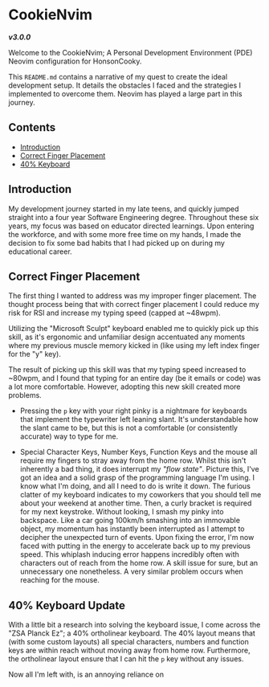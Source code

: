# CookieNvim

**_v3.0.0_**

Welcome to the CookieNvim; A Personal Development Environment (PDE) Neovim configuration for HonsonCooky.

This `README.md` contains a narrative of my quest to create the ideal development setup. It details the obstacles I faced and the strategies I implemented to overcome them. Neovim has played a large part in this journey.

## Contents

- [Introduction](#introduction)
- [Correct Finger Placement](#correct-finger-placement)
- [40% Keyboard](#40-keyboard-update)

## Introduction

My development journey started in my late teens, and quickly jumped straight into a four year Software Engineering degree. Throughout these six years, my focus was based on educator directed learnings. Upon entering the workforce, and with some more free time on my hands, I made the decision to fix some bad habits that I had picked up on during my educational career.

## Correct Finger Placement

The first thing I wanted to address was my improper finger placement. The thought process being that with correct finger placement I could reduce my risk for RSI and increase my typing speed (capped at ~48wpm).

Utilizing the "Microsoft Sculpt" keyboard enabled me to quickly pick up this skill, as it's ergonomic and unfamiliar design accentuated any moments where my previous muscle memory kicked in (like using my left index finger for the "y" key).

The result of picking up this skill was that my typing speed increased to ~80wpm, and I found that typing for an entire day (be it emails or code) was a lot more comfortable. However, adopting this new skill created more problems.

- Pressing the `p` key with your right pinky is a nightmare for keyboards that implement the typewriter left leaning slant. It's understandable how the slant came to be, but this is not a comfortable (or consistently accurate) way to type for me.

- Special Character Keys, Number Keys, Function Keys and the mouse all require my fingers to stray away from the home row. Whilst this isn't inherently a bad thing, it does interrupt my _"flow state"_. Picture this, I've got an idea and a solid grasp of the programming language I'm using. I know what I'm doing, and all I need to do is write it down. The furious clatter of my keyboard indicates to my coworkers that you should tell me about your weekend at another time. Then, a curly bracket is required for my next keystroke. Without looking, I smash my pinky into backspace. Like a car going 100km/h smashing into an immovable object, my momentum has instantly been interrupted as I attempt to decipher the unexpected turn of events. Upon fixing the error, I'm now faced with putting in the energy to accelerate back up to my previous speed. This whiplash inducing error happens incredibly often with characters out of reach from the home row. A skill issue for sure, but an unnecessary one nonetheless. A very similar problem occurs when reaching for the mouse.

## 40% Keyboard Update

With a little bit a research into solving the keyboard issue, I come across the "ZSA Planck Ez"; a 40% ortholinear keyboard. The 40% layout means that (with some custom layouts) all special characters, numbers and function keys are within reach without moving away from home row. Furthermore, the ortholinear layout ensure that I can hit the `p` key without any issues.

Now all I'm left with, is an annoying reliance on

